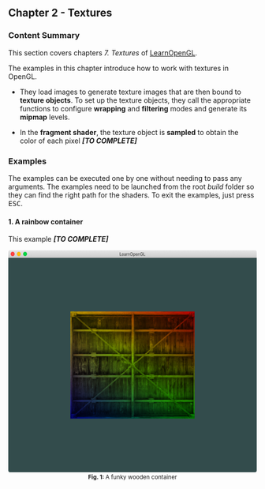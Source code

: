## Chapter 2 - Textures
### Content Summary
This section covers chapters *7. Textures* of [LearnOpenGL](https://learnopengl.com).

The examples in this chapter introduce how to work with textures in OpenGL. 

- They load images to generate texture images that are then bound to **texture objects**. To set up the texture objects, they call the appropriate functions to configure **wrapping** and **filtering** modes and generate its **mipmap** levels.

- In the **fragment shader**, the texture object is **sampled** to obtain the color of each pixel **_[TO COMPLETE]_**

### Examples
The examples can be executed one by one without needing to pass any arguments. The examples need to be launched from the root *build* folder so they can find the right path for the shaders. To exit the examples, just press <kbd>ESC</kbd>.

#### 1. A rainbow container
This example **_[TO COMPLETE]_**

<div align="center">
  <img src="images/01-wooden_container.png" height="450"><br>
  <sup><strong>Fig. 1: </strong> A funky wooden container</sup>
</div>


